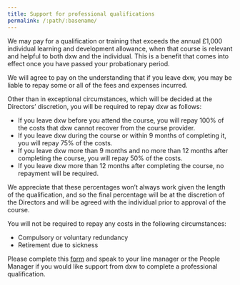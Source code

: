 ```yaml
---
title: Support for professional qualifications
permalink: /:path/:basename/
---
```


We may pay for a qualification or training that exceeds the annual £1,000
individual learning and development allowance, when that course is relevant and
helpful to both dxw and the individual. This is a benefit that comes into effect
once you have passed your probationary period.

We will agree to pay on the understanding that if you leave dxw, you may be
liable to repay some or all of the fees and expenses incurred.

Other than in exceptional circumstances, which will be decided at the Directors’
discretion, you will be required to repay dxw as follows:

* If you leave dxw before you attend the course, you will repay 100% of the
  costs that dxw cannot recover from the course provider.
* If you leave dxw during the course or within 9 months of completing it, you
  will repay 75% of the costs.
* If you leave dxw more than 9 months and no more than 12 months after
  completing the course, you will repay 50% of the costs.
* If you leave dxw more than 12 months after completing the course, no repayment
  will be required.

We appreciate that these percentages won’t always work given the length of the
qualification, and so the final percentage will be at the discretion of the
Directors and will be agreed with the individual prior to approval of the
course.

You will not be required to repay any costs in the following circumstances:

* Compulsory or voluntary redundancy
* Retirement due to sickness

Please complete this
[form](https://docs.google.com/document/d/1gkK8L345gmmHFjqxduz5hvHyRvejMJd_rVNXQtZLrQE/edit)
and speak to your line manager or the People Manager if you would like support
from dxw to complete a professional qualification.